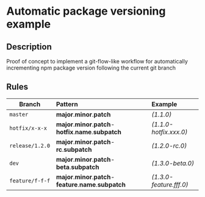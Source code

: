 # Automatic package versioning example

## Description

Proof of concept to implement a git-flow-like workflow for automatically incrementing npm package version following the current git branch

## Rules

| Branch        | Pattern                                                       | Example                |
|---------------|:--------------------------------------------------------------|:-----------------------|
|`master`       |**major**.**minor**.**patch**                                  |_(1.1.0)_               |
|`hotfix/x-x-x` |**major**.**minor**.**patch**-**hotfix**.**name**.**subpatch** |_(1.1.0-hotfix.xxx.0)_  |
|`release/1.2.0`|**major**.**minor**.**patch**-**rc**.**subpatch**              |_(1.2.0-rc.0)_          |
|`dev`          |**major**.**minor**.**patch**-**beta**.**subpatch**            |_(1.3.0-beta.0)_        |
|`feature/f-f-f`|**major**.**minor**.**patch**-**feature**.**name**.**subpatch**|_(1.3.0-feature.fff.0)_ |
